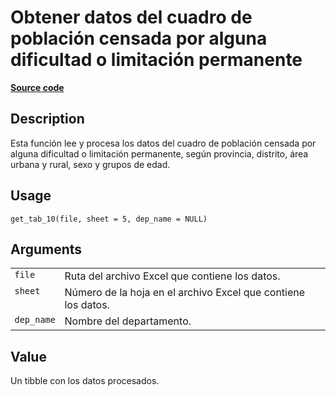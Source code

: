 

# Obtener datos del cuadro de población censada por alguna dificultad o limitación permanente

[**Source code**](https://github.com/PaulESantos/perucenso/tree/master/R/make_tab_10.R#L12)

## Description

Esta función lee y procesa los datos del cuadro de población censada por
alguna dificultad o limitación permanente, según provincia, distrito,
área urbana y rural, sexo y grupos de edad.

## Usage

<pre><code class='language-R'>get_tab_10(file, sheet = 5, dep_name = NULL)
</code></pre>

## Arguments

<table>
<tr>
<td style="white-space: nowrap; font-family: monospace; vertical-align: top">
<code id="get_tab_10_:_file">file</code>
</td>
<td>
Ruta del archivo Excel que contiene los datos.
</td>
</tr>
<tr>
<td style="white-space: nowrap; font-family: monospace; vertical-align: top">
<code id="get_tab_10_:_sheet">sheet</code>
</td>
<td>
Número de la hoja en el archivo Excel que contiene los datos.
</td>
</tr>
<tr>
<td style="white-space: nowrap; font-family: monospace; vertical-align: top">
<code id="get_tab_10_:_dep_name">dep_name</code>
</td>
<td>
Nombre del departamento.
</td>
</tr>
</table>

## Value

Un tibble con los datos procesados.
